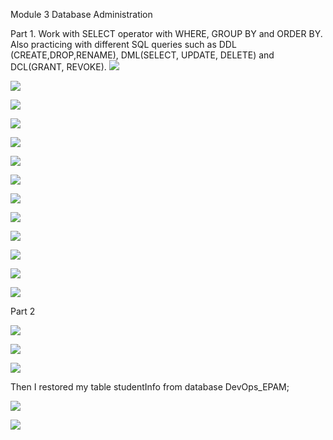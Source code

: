 Module 3 Database Administration


Part 1. Work with SELECT operator with WHERE, GROUP BY and ORDER BY. Also practicing with different SQL queries such as DDL (CREATE,DROP,RENAME), DML(SELECT, UPDATE, DELETE) and DCL(GRANT, REVOKE). 
![](https://github.com/Vorting/DevOps_online_Dnipro_2021Q2/blob/main/m3/task3/screenshots/create_DB.png)

![](https://github.com/Vorting/DevOps_online_Dnipro_2021Q2/blob/main/m3/task3/screenshots/create_DB_2.png)

![](https://github.com/Vorting/DevOps_online_Dnipro_2021Q2/blob/main/m3/task3/screenshots/ordered_by_SQL.png)

![](https://github.com/Vorting/DevOps_online_Dnipro_2021Q2/blob/main/m3/task3/screenshots/select_and_or_SQL.png)

![](https://github.com/Vorting/DevOps_online_Dnipro_2021Q2/blob/main/m3/task3/screenshots/select_and_where_SQL.png)

![](https://github.com/Vorting/DevOps_online_Dnipro_2021Q2/blob/main/m3/task3/screenshots/select_and_where_SQL_2.png)

![](https://github.com/Vorting/DevOps_online_Dnipro_2021Q2/blob/main/m3/task3/screenshots/create_admin.png)

![](https://github.com/Vorting/DevOps_online_Dnipro_2021Q2/blob/main/m3/task3/screenshots/create_select_to_user1.png)

![](https://github.com/Vorting/DevOps_online_Dnipro_2021Q2/blob/main/m3/task3/screenshots/denied_to_user1.png)

![](https://github.com/Vorting/DevOps_online_Dnipro_2021Q2/blob/main/m3/task3/screenshots/grants_for_user1.png)

![](https://github.com/Vorting/DevOps_online_Dnipro_2021Q2/blob/main/m3/task3/screenshots/revoke_drop_user1.png)

![](https://github.com/Vorting/DevOps_online_Dnipro_2021Q2/blob/main/m3/task3/screenshots/tables_in_mysql.png)

![](https://github.com/Vorting/DevOps_online_Dnipro_2021Q2/blob/main/m3/task3/screenshots/select_in_mysql.png)

Part 2

![](https://github.com/Vorting/DevOps_online_Dnipro_2021Q2/blob/main/m3/task3/screenshots/sql_delete.png)

![](https://github.com/Vorting/DevOps_online_Dnipro_2021Q2/blob/main/m3/task3/screenshots/sql_drop.png)

![](https://github.com/Vorting/DevOps_online_Dnipro_2021Q2/blob/main/m3/task3/screenshots/sql_dump.png)

Then I restored my table studentInfo from database DevOps_EPAM;

![](https://github.com/Vorting/DevOps_online_Dnipro_2021Q2/blob/main/m3/task3/screenshots/sql_restore.png)

![](https://github.com/Vorting/DevOps_online_Dnipro_2021Q2/blob/main/m3/task3/screenshots/sql_restore_part_2.png)
